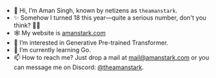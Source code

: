 - 👋 Hi, I’m Aman Singh, known by netizens as `theamanstark`.
- ✨ Somehow I turned 18 this year—quite a serious number, don't you think? 😶‍🌫️
- 🕸️ My website is [amanstark.com](https://www.amanstark.com)
- 👀 I’m interested in Generative Pre-trained Transformer.
- 🌱 I’m currently learning Go.
- 📫 How to reach me? Just drop a mail at mail@amanstark.com or you can message me on Discord: [@theamanstark](https://imstark.link/discord).

<!---
theamanstark/theamanstark is a ✨ special ✨ repository because its `README.md` (this file) appears on your GitHub profile.
You can click the Preview link to take a look at your changes.
--->
